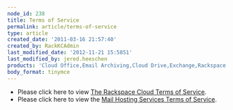 ```yaml
---
node_id: 238
title: Terms of Service
permalink: article/terms-of-service
type: article
created_date: '2011-03-16 21:57:40'
created_by: RackKCAdmin
last_modified_date: '2012-11-21 15:5851'
last_modified_by: jered.heeschen
products: 'Cloud Office,Email Archiving,Cloud Drive,Exchange,Rackspace Email,Sharepoint,Cloud Hosting,Cloud Servers,Managed Operations,Cloud Backup,Cloud Monitoring,Cloud Sites,Cloud Files,Cloud Load Balancers,Rackspace Private Cloud - OpenStack,Cloud Databases,Cloud Block Storage,RackConnect'
body_format: tinymce
---
```


-   Please click here to view [The Rackspace Cloud Terms of
    Service](http://www.rackspace.com/cloud/legal/). 
-   Please click here to view the [Mail Hosting Services Terms of
    Service](http://www.rackspace.com/information/legal/mailterms.php).


